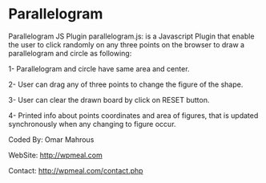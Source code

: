 # Parallelogram
Parallelogram JS Plugin
parallelogram.js: is a Javascript Plugin that enable the user to click randomly on any three points on the browser 
to draw a parallelogram and circle as following:

1- Parallelogram and circle have same area and center. 

2- User can drag any of three points to change the figure of the shape. 

3- User can clear the drawn board by click on RESET button.

4- Printed info about points coordinates and area of figures, that is updated synchronously when any changing to figure occur. 

Coded By: Omar Mahrous 

WebSite: http://wpmeal.com 

Contact: http://wpmeal.com/contact.php
